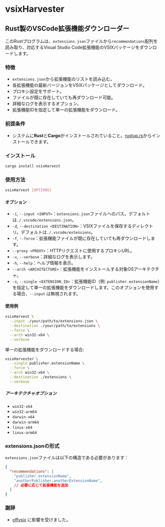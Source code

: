 # vsixHarvester

## Rust製のVSCode拡張機能ダウンローダー

このRustプログラムは、`extensions.json`ファイルから`recommendations`配列を読み取り、対応するVisual Studio Code拡張機能のVSIXパッケージをダウンロードします。

### 特徴

- `extensions.json`から拡張機能のリストを読み込む。
- 各拡張機能の最新バージョンをVSIXパッケージとしてダウンロード。
- プロキシ設定をサポート。
- ファイルが既に存在していても再ダウンロード可能。
- 詳細なログを表示するオプション。
- 拡張機能IDを指定して単一の拡張機能をダウンロード。

### 前提条件

- システムに**Rust**と**Cargo**がインストールされていること。[rustup.rs](https://rustup.rs/)からインストールできます。

### インストール

```sh
cargo install vsixHarvest
```

### 使用方法

```sh
vsixHarvest [OPTIONS]
```

#### オプション

- `-i`, `--input <INPUT>`：`extensions.json`ファイルへのパス。デフォルトは`./.vscode/extensions.json`。
- `-d`, `--destination <DESTINATION>`：VSIXファイルを保存するディレクトリ。デフォルトは`./.vscode/extensions`。
- `-f`, `--force`：拡張機能ファイルが既に存在していても再ダウンロードします。
- `--proxy <PROXY>`：HTTPリクエストに使用するプロキシURL。
- `-v`, `--verbose`：詳細なログを表示します。
- `-h`, `--help`：ヘルプ情報を表示。
- `--arch <ARCHITECTURE>`：拡張機能をインストールする対象OSアーキテクチャ。
- `-s`, `--single <EXTENSION_ID>`：拡張機能ID（例: `publisher.extensionName`）を指定して単一の拡張機能をダウンロードします。このオプションを使用する場合、`--input` は無視されます。

#### 使用例

```sh
vsixHarvest \
  --input ./your/path/to/extensions.json \
  --destination ./your/path/to/extensions \
  --force \
  --arch win32-x64 \
  --verbose
```

単一の拡張機能をダウンロードする場合:

```sh
vsixHarvester \
  --single publisher.extensionName \
  --force \
  --arch win32-x64 \
  --destination ./extensions \
  --verbose
```

##### アーキテクチャオプション

- `win32-x64`
- `win32-arm64`
- `darwin-x64`
- `darwin-arm64`
- `linux-x64`
- `linux-arm64`

### extensions.jsonの形式

`extensions.json`ファイルは以下の構造である必要があります：

```json
{
  "recommendations": [
    "publisher.extensionName",
    "anotherPublisher.anotherExtensionName",
    // 必要に応じて拡張機能を追加
  ]
}
```

### 謝辞

- [offvsix](https://github.com/exaluc/offvsix) に影響を受けました。
